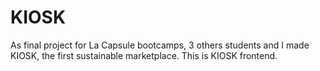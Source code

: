 # KIOSK
As final project for La Capsule bootcamps, 3 others students and I made KIOSK, the first sustainable marketplace.
This is KIOSK frontend.
